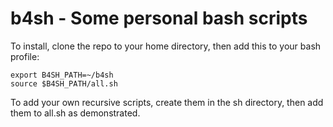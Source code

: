 b4sh - Some personal bash scripts
================================================================================

To install, clone the repo to your home directory, then add this to your bash profile:

    export B4SH_PATH=~/b4sh
    source $B4SH_PATH/all.sh

To add your own recursive scripts, create them in the sh directory, then add
them to all.sh as demonstrated.
  